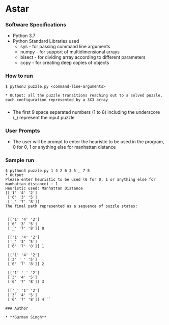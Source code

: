 # Astar


### Software Specifications

* Python 3.7
* Python Standard Libraries used
    * sys - for passing command line arguments
    * numpy - for support of multidimensional arrays
    * bisect - for dividing array according to different parameters
    * copy - for creating deep copies of objects
    

### How to run
```
$ python3 puzzle.py <command-line-arguments>
```
    * Output: all the puzzle transitions reaching out to a solved puzzle, each configuration represented by a 3X3 array
### <command-line-arguments>
  * The first 9 space separated numbers (1 to 8) including the underscore (_) represent the input puzzle
### User Prompts
  * The user will be prompt to enter the heuristic to be used in the program, 0 for 0, 1 or anything else for manhattan distance


### Sample run

```
$ python3 puzzle.py 1 4 2 6 3 5 _ 7 8
* Output 
Please enter heuristic to be used (0 for 0, 1 or anything else for manhattan distance) : 1
Heuristic used: Manhattan Distance
[['1' '4' '2']
 ['6' '3' '5']
 ['_' '7' '8']]
The final path represented as a sequence of puzzle states:


 [['1' '4' '2']
 ['6' '3' '5']
 ['_' '7' '8']] 0

 [['1' '4' '2']
 ['_' '3' '5']
 ['6' '7' '8']] 1

 [['1' '4' '2']
 ['3' '_' '5']
 ['6' '7' '8']] 2

 [['1' '_' '2']
 ['3' '4' '5']
 ['6' '7' '8']] 3

 [['_' '1' '2']
 ['3' '4' '5']
 ['6' '7' '8']] 4```

### Author

* **Gurman Singh**
